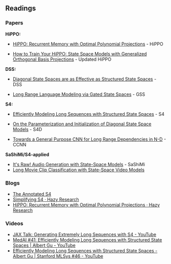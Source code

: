 ## Readings

### Papers

**HiPPO:**

- [HiPPO: Recurrent Memory with Optimal Polynomial Projections](https://arxiv.org/pdf/2008.07669.pdf) - HiPPO

- [How to Train Your HiPPO: State Space Models with Generalized Orthogonal Basis Projections](https://arxiv.org/pdf/2206.12037.pdf) - Updated HiPPO

**DSS:**

- [Diagonal State Spaces are as Effective as Structured State Spaces](https://arxiv.org/pdf/2203.14343.pdf) - DSS

- [Long Range Language Modeling via Gated State Spaces](https://arxiv.org/pdf/2206.13947.pdf) - GSS

**S4:**

- [Efficiently Modeling Long Sequences with Structured State Spaces](https://arxiv.org/pdf/2111.00396.pdf) - S4

- [On the Parameterization and Initialization of Diagonal State Space Models](https://arxiv.org/pdf/2206.11893.pdf) - S4D

- [Towards a General Purpose CNN for Long Range Dependencies in N-D](https://arxiv.org/abs/2206.03398?s=09) - CCNN

**SaShiMi/S4-applied**

- [It's Raw! Audio Generation with State-Space Models](https://arxiv.org/pdf/2202.09729.pdf) - SaShiMi
- [Long Movie Clip Classification with State-Space Video Models](https://arxiv.org/pdf/2204.01692.pdf)

### Blogs

- [The Annotated S4](https://srush.github.io/annotated-s4/#addressing-long-range-dependencies-with-hippo)
- [Simplifying S4 · Hazy Research](https://hazyresearch.stanford.edu/blog/2022-06-11-simplifying-s4)
- [HiPPO: Recurrent Memory with Optimal Polynomial Projections · Hazy Research](https://hazyresearch.stanford.edu/blog/2020-12-05-hippo)

### Videos

- [JAX Talk: Generating Extremely Long Sequences with S4 - YouTube](https://www.youtube.com/watch?v=GqwhkbrWDOI)
- [MedAI #41: Efficiently Modeling Long Sequences with Structured State Spaces | Albert Gu - YouTube](https://www.youtube.com/watch?v=luCBXCErkCs)
- [Efficiently Modeling Long Sequences with Structured State Spaces - Albert Gu | Stanford MLSys #46 - YouTube](https://www.youtube.com/watch?v=EvQ3ncuriCM)
